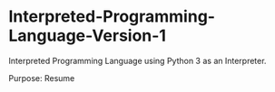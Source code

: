 # Interpreted-Programming-Language-Version-1
Interpreted Programming Language using Python 3 as an Interpreter.

Purpose: Resume
